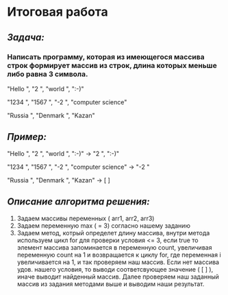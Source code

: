 # Итоговая работа

## *Задача:*

### Написать программу, которая из имеющегося массива строк формирует массив из строк, длина которых меньше либо равна 3 символа.



"Hello ", "2 ", "world ", ":-)"

"1234 ", "1567 ", "-2 ", "computer science"

"Russia ", "Denmark ", "Kazan"

## _Пример:_

"Hello ", "2 ", "world ", ":-)" -> "2 ", ":-)" 

"1234 ", "1567 ", "-2 ", "computer science" -> "-2 "

"Russia ", "Denmark ", "Kazan" -> [ ]

## *Описание алгоритма решения:*

1) Задаем массивы переменных ( arr1, arr2, arr3)
2) Задаем переменную max ( = 3) согласно нашему заданию
3) Задаем метод, котрый определет длину массива, внутри метода используем цикл for для проверки условия <= 3, если true то элемент массива запоминается в переменную count, увеличивая переменную count на 1  и возвращается к циклу for, где переменная i увеличивается на 1, и так проверяем наш массив. Если нет массива удов. нашего условия, то выводи соответсвующее значение ( [ ] ), иначе выводит найденный массив. Далее проверяем наш заданный массив из задания методами выше и выводим наши результат. 

